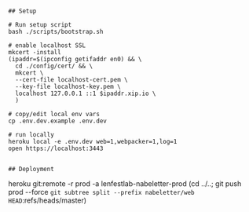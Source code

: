 ```

## Setup

# Run setup script
bash ./scripts/bootstrap.sh

# enable localhost SSL
mkcert -install
(ipaddr=$(ipconfig getifaddr en0) && \
  cd ./config/cert/ && \
  mkcert \
  --cert-file localhost-cert.pem \
  --key-file localhost-key.pem \
  localhost 127.0.0.1 ::1 $ipaddr.xip.io \
  )

# copy/edit local env vars
cp .env.dev.example .env.dev

# run locally
heroku local -e .env.dev web=1,webpacker=1,log=1
open https://localhost:3443


## Deployment

```
heroku git:remote -r prod -a lenfestlab-nabeletter-prod
(cd ../..; git push prod --force `git subtree split --prefix nabeletter/web HEAD`:refs/heads/master)
```
